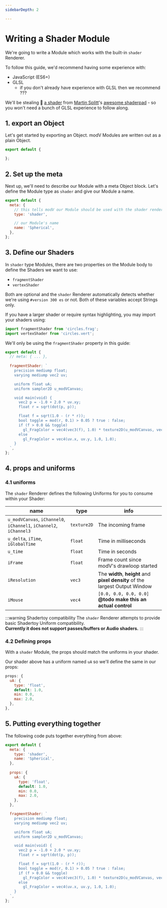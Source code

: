 ```yaml
---
sidebarDepth: 2

---
```


# Writing a Shader Module

We're going to write a Module which works with the built-in `shader` Renderer.

To follow this guide, we'd recommend having some experience with:

- JavaScript (ES6+)
- GLSL
  - if you don't already have experience with GLSL then we recommend ???

We'll be stealing :grimacing: [a shader](https://github.com/AVGP/shaderpad/blob/gh-pages/interesting_shaders.md#spherical-with-concentric-circles-blend) from [Martin Splitt](https://twitter.com/g33konaut)'s [awesome shaderpad](https://github.com/AVGP/shaderpad) - so you won't need a bunch of GLSL experience to follow along. 

## 1. export an Object

Let's get started by exporting an Object. modV Modules are written out as a plain Object.

```JavaScript
export default {

};
```

## 2. Set up the meta

Next up, we'll need to describe our Module with a meta Object block.
Let's define the Module type as `shader` and give our Module a name.

```JavaScript
export default {
  meta: {
    // this tells modV our Module should be used with the shader renderer
    type: 'shader',

    // our Module's name
    name: 'Spherical',
  },
};
```

## 3. Define our Shaders

In `shader` type Modules, there are two properties on the Module body to define the Shaders we want to use:

* `fragmentShader`
* `vertexShader`

Both are optional and the `shader` Renderer automatically detects whether we're using `#version 300 es` or not.
Both of these variables accept Strings only.

If you have a larger shader or require syntax highlighting, you may import your shaders using:

```JavaScript
import fragmentShader from 'circles.frag';
import vertexShader from 'circles.vert';
```



We'll only be using the `fragmentShader` property in this guide:

```JavaScript
export default {
  // meta: { ... },
  
  fragmentShader: `
    precision mediump float;
    varying mediump vec2 uv;

    uniform float uA;
    uniform sampler2D u_modVCanvas;

    void main(void) {
      vec2 p = -1.0 + 2.0 * uv.xy;
      float r = sqrt(dot(p, p));

      float f = sqrt(1.0 - (r * r));
      bool toggle = mod(r, 0.1) > 0.05 ? true : false;
      if (f > 0.0 && toggle) 
        gl_FragColor = vec4(vec3(f), 1.0) * texture2D(u_modVCanvas, vec2(uv.x, uv.y));
      else 
        gl_FragColor = vec4(uv.x, uv.y, 1.0, 1.0);
    }
  `,
};
```

## 4. props and uniforms

### 4.1 uniforms

The `shader` Renderer defines the following Uniforms for you to consume within your Shader:

| name                                                         | type        | info                                                         |
| ------------------------------------------------------------ | ----------- | ------------------------------------------------------------ |
| `u_modVCanvas`, `iChannel0`, `iChannel1`, `iChannel2`, `iChannel3` | `texture2D` | The incoming frame                                           |
| `u_delta`, `iTime`, `iGlobalTime`                            | `float`     | Time in milliseconds                                         |
| `u_time`                                                     | `float`     | Time in seconds                                              |
| `iFrame`                                                     | `float`     | Frame count since modV's drawloop started                    |
| `iResolution`                                                | `vec3`      | The **width**, **height** and **pixel density** of the largest Output Window |
| `iMouse`                                                     | `vec4`      | `[0.0, 0.0, 0.0, 0.0]` **@todo make this an actual control** |

:::warning Shadertoy compatibility
The `shader` Renderer attempts to provide basic Shadertoy Uniform compatibility.  
**Currently it does not support passes/buffers or Audio shaders.**
:::

### 4.2 Defining props

With a `shader` Module, the props should match the uniforms in your shader.

Our shader above has a uniform named `uA` so we'll define the same in our props:

```JavaScript
props: {
  uA: {
    type: 'float',
    default: 1.0,
    min: 0.0,
    max: 2.0,
  },
},
```



## 5. Putting everything together

The following code puts together everything from above:

```JavaScript
export default {
  meta: {
    type: 'shader',
    name: 'Spherical',
  },
  
  props: {
    uA: {
      type: 'float',
      default: 1.0,
      min: 0.0,
      max: 2.0,
    },
  },

  fragmentShader: `
    precision mediump float;
    varying mediump vec2 uv;

    uniform float uA;
    uniform sampler2D u_modVCanvas;

    void main(void) {
      vec2 p = -1.0 + 2.0 * uv.xy;
      float r = sqrt(dot(p, p));

      float f = sqrt(1.0 - (r * r));
      bool toggle = mod(r, 0.1) > 0.05 ? true : false;
      if (f > 0.0 && toggle) 
        gl_FragColor = vec4(vec3(f), 1.0) * texture2D(u_modVCanvas, vec2(uv.x, uv.y));
      else 
        gl_FragColor = vec4(uv.x, uv.y, 1.0, 1.0);
    }
  `,
};
```

